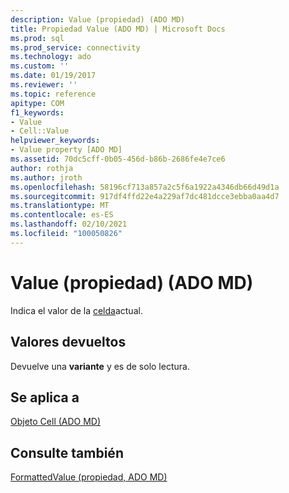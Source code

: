 ```yaml
---
description: Value (propiedad) (ADO MD)
title: Propiedad Value (ADO MD) | Microsoft Docs
ms.prod: sql
ms.prod_service: connectivity
ms.technology: ado
ms.custom: ''
ms.date: 01/19/2017
ms.reviewer: ''
ms.topic: reference
apitype: COM
f1_keywords:
- Value
- Cell::Value
helpviewer_keywords:
- Value property [ADO MD]
ms.assetid: 70dc5cff-0b05-456d-b86b-2686fe4e7ce6
author: rothja
ms.author: jroth
ms.openlocfilehash: 58196cf713a857a2c5f6a1922a4346db66d49d1a
ms.sourcegitcommit: 917df4ffd22e4a229af7dc481dcce3ebba0aa4d7
ms.translationtype: MT
ms.contentlocale: es-ES
ms.lasthandoff: 02/10/2021
ms.locfileid: "100050826"
---
```

# <a name="value-property-ado-md"></a>Value (propiedad) (ADO MD)
Indica el valor de la [celda](./cell-object-ado-md.md)actual.  
  
## <a name="return-values"></a>Valores devueltos  
 Devuelve una **variante** y es de solo lectura.  
  
## <a name="applies-to"></a>Se aplica a  
 [Objeto Cell (ADO MD)](./cell-object-ado-md.md)  
  
## <a name="see-also"></a>Consulte también  
 [FormattedValue (propiedad, ADO MD)](./formattedvalue-property-ado-md.md)